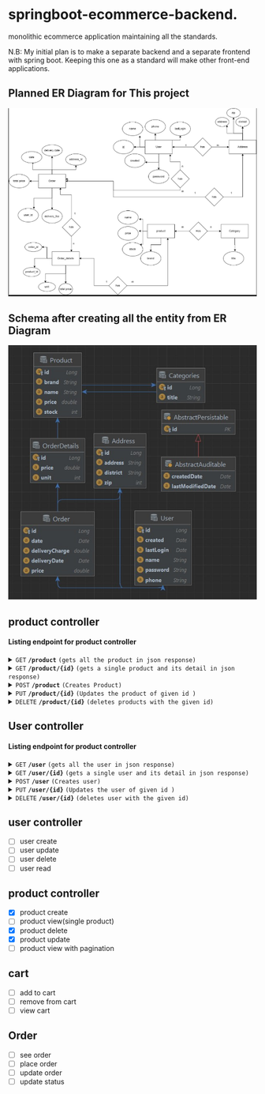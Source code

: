 # springboot-ecommerce-backend.


monolithic ecommerce application maintaining all the standards.

N.B: My initial plan is to make a separate backend and a separate frontend with spring boot. Keeping this one as a standard will make other front-end applications.


## Planned ER Diagram for This project
![ER DiaGram](readmeResource/javacom.png) 
## Schema after creating all the entity from ER Diagram
![ER DiaGram](readmeResource/javaCom.jpg)  


## product controller

#### Listing endpoint for product controller

<details>
 <summary><code>GET</code> <code><b>/product</b></code> <code>(gets all the product in json response)</code></summary>

##### Parameters

> None

##### Responses

| http code     | content-type                      | response    |
|---------------|-------------|---------------------------------------------------------------------|
 | `200`         | `text/plain;charset=UTF-8`        | JSON object |

##### Example cURL

> ```bash
>  curl -X GET -H "Content-Type: application/json" http://localhost:8080/
> ```

</details>


<details>
 <summary><code>GET</code> <code><b>/product/{id}</b></code> <code>(gets a single product and its detail in json response)</code></summary>

##### Parameters

| name | type     | data type   | description |
|------|----------|-------------|-------------|
| id   | required | JSON object | N/A         |
##### Responses

| http code     | content-type                      | response                          |
|---------------|-----------------------------------|-----------------------------------|
| `200`         | `text/plain;charset=UTF-8`        | JSON object                       |

##### Example cURL

> ```bash
>  curl -X GET -H "Content-Type: application/json" http://localhost:8080/
> ```

</details>



<details>
 <summary><code>POST</code> <code><b>/product</b></code> <code>(Creates Product)</code></summary>

##### Parameters

| name      |  type     | data type              | description                                                           |
|-----------|-----------|-------------------------|-----------------------------------------------------------------------|
| None      |  required | object (JSON)   | N/A  |


##### Responses

| http code     | content-type                      | response                                                            |
|---------------|-----------------------------------|---------------------------------------------------------------------|
 | `201`         | `text/plain;charset=UTF-8`        | `Configuration created successfully`                                |
 | `400`         | `application/json`                | `{"code":"400","message":"Bad Request"}`                            |
 | `405`         | `text/html;charset=utf-8`         | None                                                                |

##### Example cURL

> ```bash
>  curl -X POST -H "Content-Type: application/json" --data @post.json http://localhost:8080/
> ```

</details>



<details>
 <summary><code>PUT</code> <code><b>/product/{id}</b></code> <code>(Updates the product of given id )</code></summary>

##### Parameters

| name      |  type     | data type               | description |
|-----------|-----------|------|-----------------------------------------------------------------------|
| None      |  required | object (JSON )   | N/A  |


##### Responses

| http code     | content-type                      | response                                                            |
|---------------|-----------------------------------|---------------------------------------------------------------------|
| `201`         | `text/plain;charset=UTF-8`        | `Configuration created successfully`                                |
| `400`         | `application/json`                | `{"code":"400","message":"Bad Request"}`                            |
| `405`         | `text/html;charset=utf-8`         | None                                                                |

##### Example cURL

 ```bash
  curl -X POST -H "Content-Type: application/json" --data @post.json http://localhost:8080/
 ```

</details>






<details>
  <summary><code>DELETE</code> <code><b>/product/{id}</b></code> <code>(deletes products with the given id)</code></summary>

##### Parameters

| name              |  type     | data type      | description            |
|-------------------|-----------|------------------------|-------------------------------------|
| `id` |  required | int ($int64)   | The specific product id |


##### Responses

| http code     | content-type                      | response                                                      |
|---------------|---------------------------------------------------------------|---------------------------------------------------------------------|
| `200`         | `text/plain;charset=UTF-8`        | `product <name> was deleted succesfully deleted successfully` |

##### Example cURL

> ```bash
>  curl -X DELETE -H "Content-Type: application/json" http://localhost:8889/
> ```

</details>


## User controller

#### Listing endpoint for product controller

<details>
 <summary><code>GET</code> <code><b>/user</b></code> <code>(gets all the user in json response)</code></summary>

##### Parameters

> None

##### Responses

> | http code     | content-type                      | response    |
> |---------------|-------------|---------------------------------------------------------------------|
> | `200`         | `text/plain;charset=UTF-8`        | JSON object |

##### Example cURL

> ```javascript
>  curl -X GET -H "Content-Type: application/json" http://localhost:8080/
> ```

</details>


<details>
 <summary><code>GET</code> <code><b>/user/{id}</b></code> <code>(gets a single user and its detail in json response)</code></summary>

##### Parameters

> | name |  type     | data type               | description     |
>|------|-----------|-----------|--------------------|
> | id    |  required | JSON object  | N/A  |
##### Responses

> | http code     | content-type                      | response    |
> |---------------|-------------|---------------------------------------------------------------------|
> | `200`         | `text/plain;charset=UTF-8`        | JSON object |

##### Example cURL

> ```javascript
>  curl -X GET -H "Content-Type: application/json" http://localhost:8080/
> ```

</details>



<details>
 <summary><code>POST</code> <code><b>/user</b></code> <code>(Creates user)</code></summary>

##### Parameters

> | name      |  type     | data type              | description                                                           |
> |-----------|-----------|-------------------------|-----------------------------------------------------------------------|
> | None      |  required | object (JSON)   | N/A  |


##### Responses

> | http code     | content-type                      | response                                                            |
> |---------------|-----------------------------------|---------------------------------------------------------------------|
> | `201`         | `text/plain;charset=UTF-8`        | `Configuration created successfully`                                |
> | `400`         | `application/json`                | `{"code":"400","message":"Bad Request"}`                            |
> | `405`         | `text/html;charset=utf-8`         | None                                                                |

##### Example cURL

> ```javascript
>  curl -X POST -H "Content-Type: application/json" --data @post.json http://localhost:8080/
> ```

</details>



<details>
 <summary><code>PUT</code> <code><b>/user/{id}</b></code> <code>(Updates the user of given id )</code></summary>

##### Parameters

> | name      |  type     | data type               | description                                                           |
> |-----------|-----------|-------------------------|-----------------------------------------------------------------------|
> | None      |  required | object (JSON )   | N/A  |


##### Responses

> | http code     | content-type                      | response                                                            |
> |---------------|-----------------------------------|---------------------------------------------------------------------|
> | `201`         | `text/plain;charset=UTF-8`        | `Configuration created successfully`                                |
> | `400`         | `application/json`                | `{"code":"400","message":"Bad Request"}`                            |
> | `405`         | `text/html;charset=utf-8`         | None                                                                |

##### Example cURL

> ```javascript
>  curl -X POST -H "Content-Type: application/json" --data @post.json http://localhost:8080/
> ```

</details>






<details>
  <summary><code>DELETE</code> <code><b>/user/{id}</b></code> <code>(deletes user with the given id)</code></summary>

##### Parameters

> | name              |  type     | data type      | description            |
> |-------------------|-----------|------------------------|-------------------------------------|
> | `id` |  required | int ($int64)   | The specific product id |


##### Responses

> | http code     | content-type                      | response                                                      |
> |---------------|---------------------------------------------------------------|---------------------------------------------------------------------|
> | `200`         | `text/plain;charset=UTF-8`        | `user <name> was deleted succesfully deleted successfully` |

##### Example cURL

> ```javascript
>  curl -X DELETE -H "Content-Type: application/json" http://localhost:8889/
> ```

</details>




## user controller 
- [ ] user create 
- [ ] user update 
- [ ] user delete
- [ ] user read

## product controller 
- [x] product create
- [ ] product view(single product)
- [x] product delete 
- [x] product update 
- [ ] product view with pagination

## cart
- [ ] add to cart
- [ ] remove from cart
- [ ] view cart
## Order  
- [ ] see order 
- [ ] place order
- [ ] update order
- [ ] update status